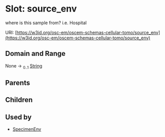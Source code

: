 
# Slot: source_env

where is this sample from? i.e. Hospital

URI: [https://w3id.org/osc-em/oscem-schemas-cellular-tomo/source_env](https://w3id.org/osc-em/oscem-schemas-cellular-tomo/source_env)


## Domain and Range

None &#8594;  <sub>0..1</sub> [String](types/String.md)

## Parents


## Children


## Used by

 * [SpecimenEnv](SpecimenEnv.md)
